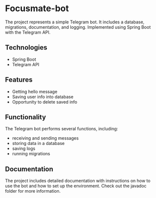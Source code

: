 # Focusmate-bot

The project represents a simple Telegram bot. It includes a database, migrations, documentation, and logging. Implemented using Spring Boot with the Telegram API.

## Technologies

* Spring Boot
* Telegram API


## Features
-  Getting hello message
-  Saving user info into database
-  Opportunity to delete saved info

## Functionality

The Telegram bot performs several functions, including:
* receiving and sending messages
* storing data in a database
* saving logs
* running migrations

## Documentation

The project includes detailed documentation with instructions on how to use the bot and how to set up the environment. Check out the javadoc folder for more information.
